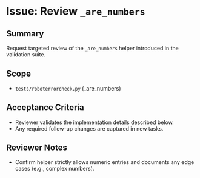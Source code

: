 # Issue: Review `_are_numbers`

## Summary
Request targeted review of the `_are_numbers` helper introduced in the validation suite.

## Scope
- `tests/roboterrorcheck.py` (_are_numbers)

## Acceptance Criteria
- Reviewer validates the implementation details described below.
- Any required follow-up changes are captured in new tasks.

## Reviewer Notes
- Confirm helper strictly allows numeric entries and documents any edge cases (e.g., complex numbers).
